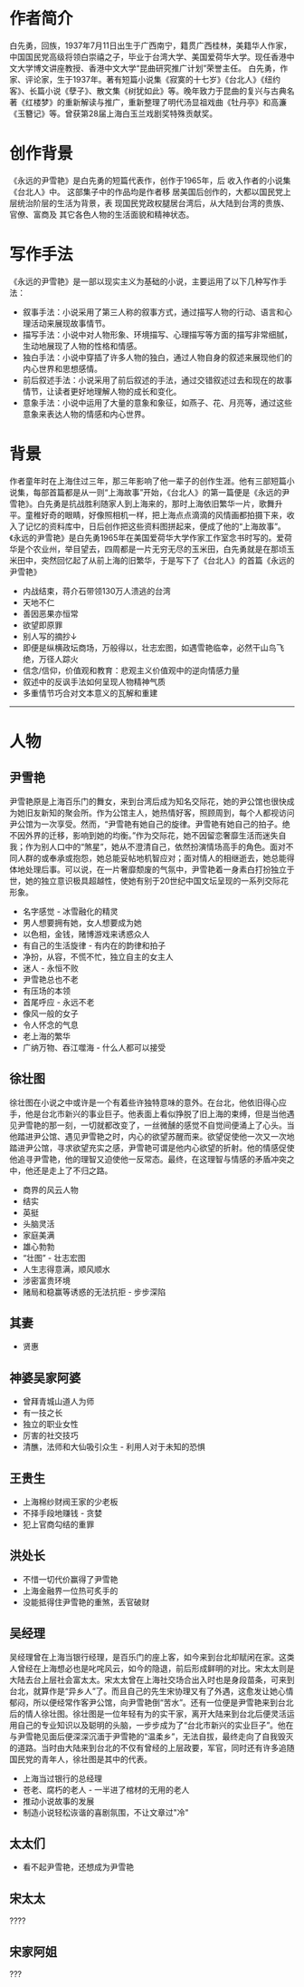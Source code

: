 # 作者简介
白先勇，回族，1937年7月11日出生于广西南宁，籍贯广西桂林，美籍华人作家，中国国民党高级将领白崇禧之子，毕业于台湾大学、美国爱荷华大学。现任香港中文大学博文讲座教授、香港中文大学“昆曲研究推广计划”荣誉主任。
白先勇，作家、评论家，生于1937年。著有短篇小说集《寂寞的十七岁》《台北人》《纽约客》、长篇小说《孽子》、散文集《树犹如此》等。晚年致力于昆曲的复兴与古典名著《红楼梦》的重新解读与推广，重新整理了明代汤显祖戏曲《牡丹亭》和高濂《玉簪记》等。曾获第28届上海白玉兰戏剧奖特殊贡献奖。

# 创作背景
《永远的尹雪艳》是白先勇的短篇代表作，创作于1965年，后 收入作者的小说集《台北人》中。 这部集子中的作品均是作者移 居美国后创作的，大都以国民党上层统治阶层的生活为背景，表 现国民党政权腿居台湾后，从大陆到台湾的贵族、官僚、富商及 其它各色人物的生活面貌和精神状态。

# 写作手法
《永远的尹雪艳》是一部以现实主义为基础的小说，主要运用了以下几种写作手法：
- 叙事手法：小说采用了第三人称的叙事方式，通过描写人物的行动、语言和心理活动来展现故事情节。
- 描写手法：小说中对人物形象、环境描写、心理描写等方面的描写非常细腻，生动地展现了人物的性格和情感。
- 独白手法：小说中穿插了许多人物的独白，通过人物自身的叙述来展现他们的内心世界和思想感情。
- 前后叙述手法：小说采用了前后叙述的手法，通过交错叙述过去和现在的故事情节，让读者更好地理解人物的成长和变化。
- 意象手法：小说中运用了大量的意象和象征，如燕子、花、月亮等，通过这些意象来表达人物的情感和内心世界。

# 背景
作者童年时在上海住过三年，那三年影响了他一辈子的创作生涯。他有三部短篇小说集，每部首篇都是从一则“上海故事”开始，《台北人》的第一篇便是《永远的尹雪艳》。白先勇是抗战胜利随家人到上海来的，那时上海依旧繁华一片，歌舞升平。童稚好奇的眼睛，好像照相机一样，把上海点点滴滴的风情画都拍摄下来，收入了记忆的资料库中，日后创作把这些资料图拼起来，便成了他的“上海故事”。《永远的尹雪艳》是白先勇1965年在美国爱荷华大学作家工作室念书时写的。爱荷华是个农业州，举目望去，四周都是一片无穷无尽的玉米田，白先勇就是在那顷玉米田中，突然回忆起了从前上海的旧繁华，于是写下了《台北人》的首篇《永远的尹雪艳》
- 内战结束，蒋介石带领130万人溃逃的台湾
- 天地不仁
- 善因恶果亦恒常
- 欲望即原罪
- 别人写的摘抄↓
- 即便是纵横政坛商场，万般得以，壮志宏图，如遇雪艳临幸，必然干山鸟飞绝，万径人踪火
- 信念/信仰，价值观和教育：悲观主义价值观中的逆向情感力量
- 叙述中的反讽手法如何呈现人物精神气质
- 多重情节巧合对文本意义的瓦解和重建
---
# 人物
## 尹雪艳
尹雪艳原是上海百乐门的舞女，来到台湾后成为知名交际花，她的尹公馆也很快成为她旧友新知的聚会所。作为公馆主人，她热情好客，照顾周到，每个人都视访问尹公馆为一次享受。然而，“尹雪艳有她自己的旋律。尹雪艳有她自己的拍子。绝不因外界的迁移，影响到她的均衡。”作为交际花，她不因留恋奢靡生活而迷失自我；作为别人口中的“煞星”，她从不澄清自己，依然扮演情场高手的角色。面对不同人群的或奉承或抱怨，她总能妥帖地机智应对；面对情人的相继逝去，她总能得体地处理后事。可以说，在一片奢靡颓废的气氛中，尹雪艳着一身素白打扮独立于世，她的独立意识极具超越性，使她有别于20世纪中国文坛呈现的一系列交际花形象。
- 名字感觉 - 冰雪融化的精灵
- 男人想要拥有她，女人想要成为她
- 以色相，金钱，赌博游戏来诱惑众人
- 有自己的生活旋律 - 有内在的韵律和拍子
- 净扮，从容，不慌不忙，独立自主的女主人
- 迷人 - 永恒不败
- 尹雪艳总也不老
- 有压场的本领 
- 首尾呼应 - 永远不老
- 像风一般的女子
- 令人怀念的气息
- 老上海的繁华
- 广纳万物、吞江噬海 - 什么人都可以接受
## 徐壮图
徐壮图在小说之中或许是一个有着些许独特意味的意外。在台北，他依旧得心应手，他是台北市新兴的事业巨子。他表面上看似挣脱了旧上海的束缚，但是当他遇见尹雪艳的那一刻，一切就都改变了，一丝微醺的感觉不自觉间便涌上了心头。当他踏进尹公馆、遇见尹雪艳之时，内心的欲望苏醒而来。欲望促使他一次又一次地踏进尹公馆，寻求欲望充实之感，尹雪艳可谓是他内心欲望的折射。他的情感促使他追寻尹雪艳，他的理智又迫使他一反常态。最终，在这理智与情感的矛盾冲突之中，他还是走上了不归之路。
- 商界的风云人物
- 结实
- 英挺
- 头脑灵活
- 家庭美满
- 雄心勃勃
- “壮图” - 壮志宏图
- 人生志得意满，顺风顺水
- 涉密富贵环境
- 赌局和稳赢等诱惑的无法抗拒 - 步步深陷
## 其妻
- 贤惠
## 神婆吴家阿婆
- 曾拜青城山道人为师
- 有一技之长
- 独立的职业女性
- 厉害的社交技巧
- 清醮，法师和大仙吸引众生 - 利用人对于未知的恐惧
## 王贵生
- 上海棉纱财阀王家的少老板
- 不择手段地赚钱 - 贪婪
- 犯上官商勾结的重罪
## 洪处长
- 不惜一切代价赢得了尹雪艳
- 上海金融界一位热可炙手的
- 没能抵得住尹雪艳的重煞，丢官破财
## 吴经理
吴经理曾在上海当银行经理，是百乐门的座上客，如今来到台北却赋闲在家。这类人曾经在上海想必也是叱咤风云，如今的隐退，前后形成鲜明的对比。宋太太则是大陆去台上层社会富太太。宋太太曾在上海社交场合出入时也是身段苗条，可来到台北，就算作是“异乡人”了。而且自己的先生宋协理又有了外遇，这愈发让她心情郁闷，所以便经常作客尹公馆，向尹雪艳倒“苦水”。还有一位便是尹雪艳来到台北后的情人徐壮图。徐壮图是一位年轻有为的实干家，离开大陆来到台北后便灵活运用自己的专业知识以及聪明的头脑，一步步成为了“台北市新兴的实业巨子”。他在与尹雪艳见面后便深深沉湎于尹雪艳的“温柔乡”，无法自拔，最终走向了自我毁灭的道路。当时由大陆来到台北的不仅有曾经的上层政要，军官，同时还有许多追随国民党的青年人，徐壮图是其中的代表。
- 上海当过银行的总经理
- 苍老、腐朽的老人 - 一半进了棺材的无用的老人
- 推动小说故事的发展
- 制造小说轻松诙谐的喜剧氛围，不让文章过"冷"
## 太太们
- 看不起尹雪艳，还想成为尹雪艳
## 宋太太
????
## 宋家阿姐
???